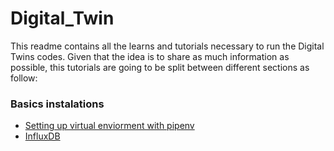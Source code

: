 # Digital_Twin

This readme contains all the learns and tutorials necessary to run the Digital Twins codes.
Given that the idea is to share as much information as possible, this tutorials are going to be split between different sections as follow:

### Basics instalations
* [Setting up virtual enviorment with pipenv](Documentations/Basics/Virtual_Environment_with_Pipenv.md)
* [InfluxDB](Documentations/Basics/InfluxDB.md)
